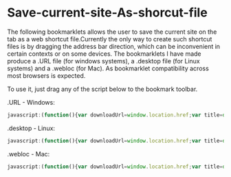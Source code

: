 # Save-current-site-As-shorcut-file
The following bookmarklets allows the user to save the current site on the tab as a web shortcut file.Currently the only way to create such shortcut files is by dragging the address bar direction, which can be inconvenient in certain contexts or on some devices. The bookmarklets I have made produce a .URL file (for windows systems), a .desktop file (for Linux systems) and a .webloc (for Mac). As bookmarklet compatibility across most browsers is expected.

To use it, just drag any of the script below to the bookmark toolbar.

.URL - Windows:
```javascript
javascript:(function(){var downloadUrl=window.location.href;var title=document.getElementsByTagName("title")[0].text.replace(/[^a-z0-9]/gi,'_').toLowerCase();title=title!==undefined?title:downloadUrl;var urlFileContent="[InternetShortcut]\nURL="+downloadUrl+"\nIDList= \nHotKey=0 \nIconFile= \nIconIndex=0";urlFileContent=urlFileContent.replace(/\n/g,"\r\n");var blob=new Blob([urlFileContent],{type:"application/octet-stream"});var a=document.createElement("a");a.href=URL.createObjectURL(blob);a.download=`${ title }.url`;a.textContent="Descargar acceso directo";document.body.appendChild(a);a.click()})();
```
.desktop - Linux:
```javascript
javascript:(function(){var downloadUrl=window.location.href;var title=document.getElementsByTagName("title")[0].text.replace(/[^a-z0-9]/gi,'_').toLowerCase();title=title!==undefined?title:downloadUrl;var urlFileContent="[Desktop Entry]\nVersion=1.0\nType=Link\nName="+title+"\nComment=Acceso directo a una web\nIcon=text-html\nURL="+downloadUrl;urlFileContent=urlFileContent.replace(/\n/g,"\r\n");var blob=new Blob([urlFileContent],{type:"application/octet-stream"});var a=document.createElement("a");a.href=URL.createObjectURL(blob);a.download=`${ title }.url`;a.textContent="Descargar acceso directo";document.body.appendChild(a);a.click()})();
```
.webloc - Mac: 
```javascript
javascript:(function(){var downloadUrl=window.location.href;var title=document.getElementsByTagName("title")[0].text.replace(/[^a-z0-9]/gi,'_').toLowerCase();title=title!==undefined?title:downloadUrl;var urlFileContent=`<?xml version="1.0" encoding="UTF-8"?><!DOCTYPE plist PUBLIC "-//Apple//DTD PLIST 1.0//EN" "http://www.apple.com/DTDs/PropertyList-1.0.dtd"><plist version="1.0"><dict><key>URL</key><string>${ downloadUrl }</string></dict></plist>`;urlFileContent=urlFileContent.replace(/\n/g,"\r\n");var blob=new Blob([urlFileContent],{type:"application/octet-stream"});var a=document.createElement("a");a.href=URL.createObjectURL(blob);a.download=`${ title }.url`;a.textContent="Descargar acceso directo";document.body.appendChild(a);a.click()})();
```

